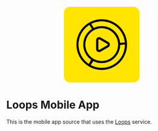 <p align="center"><a href="https://joinloops.org" target="_blank"><img src="https://raw.githubusercontent.com/joinloops/art/refs/heads/main/logo.png" width="200" alt="Loops Logo" style="border-radius:1rem;"></a></p>

# Loops Mobile App

This is the mobile app source that uses the [Loops](https://loops.video) service.